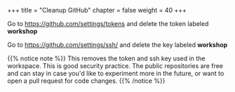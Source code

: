 +++
title = "Cleanup GitHub"
chapter = false
weight = 40
+++

Go to https://github.com/settings/tokens and delete the token labeled **workshop**

Go to https://github.com/settings/ssh/ and delete the key labeled **workshop**

{{% notice note %}}
This removes the token and ssh key used in the workspace. This is good security practice.
The public repositories are free and can stay in case you'd like to experiment more in the future,
or want to open a pull request for code changes.
{{% /notice %}}
